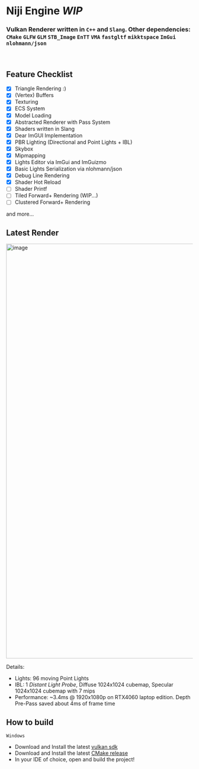 # Niji Engine ***WIP***

### Vulkan Renderer written in `C++` and `Slang`. Other dependencies: `CMake` `GLFW` `GLM` `STB_Image` `EnTT` `VMA` `fastgltf` `mikktspace` `ImGui` `nlohmann/json`

<br>

## Feature Checklist
- [x] Triangle Rendering :)
- [x] (Vertex) Buffers
- [x] Texturing
- [x] ECS System
- [x] Model Loading
- [x] Abstracted Renderer with Pass System
- [x] Shaders written in Slang
- [x] Dear ImGUI Implementation
- [x] PBR Lighting (Directional and Point Lights + IBL)
- [x] Skybox
- [x] Mipmapping
- [x] Lights Editor via ImGui and ImGuizmo
- [x] Basic Lights Serialization via nlohmann/json
- [x] Debug Line Rendering
- [x] Shader Hot Reload
- [ ] Shader Printf
- [ ] Tiled Forward+ Rendering (WIP...)
- [ ] Clustered Forward+ Rendering

and more...

## Latest Render
<img width="1921" height="1120" alt="image" src="https://github.com/user-attachments/assets/0abdc686-6607-4550-97b1-be3c76b66864" />

Details:
- Lights: 96 moving Point Lights
- IBL: 1 *Distant Light Probe*, Diffuse 1024x1024 cubemap, Specular 1024x1024 cubemap with 7 mips
- Performance: ~3.4ms @ 1920x1080p on RTX4060 laptop edition. Depth Pre-Pass saved about 4ms of frame time

## How to build
`Windows`
- Download and Install the latest [vulkan sdk](https://www.lunarg.com/vulkan-sdk/)
- Download and Install the latest [CMake release](https://cmake.org/download/)
- In your IDE of choice, open and build the project!
